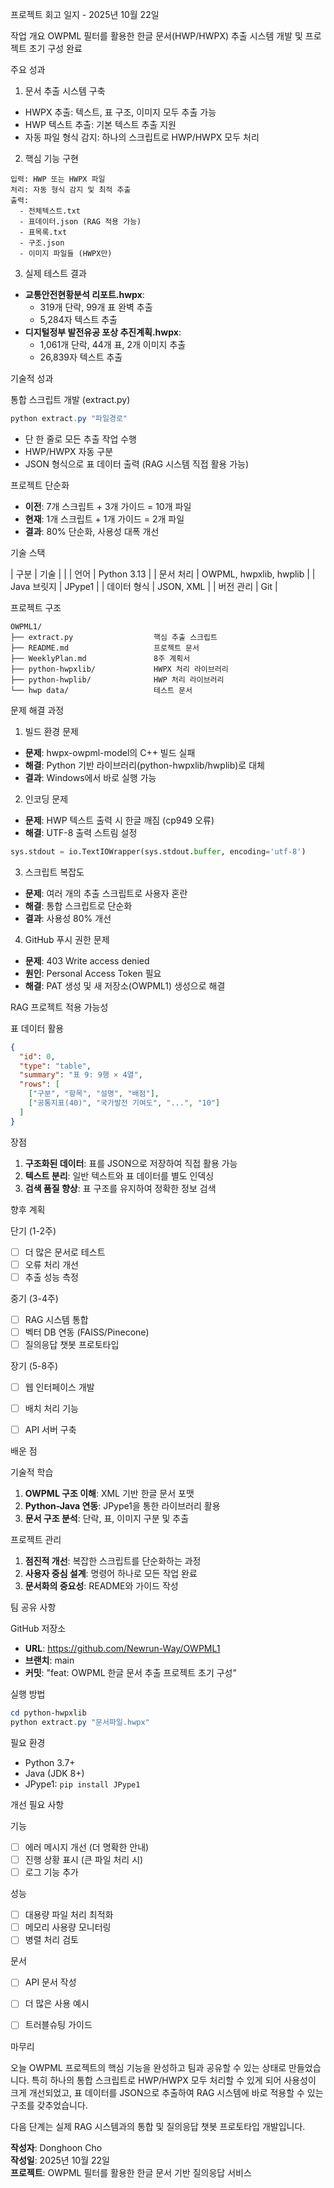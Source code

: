  프로젝트 회고 일지 - 2025년 10월 22일

 작업 개요
OWPML 필터를 활용한 한글 문서(HWP/HWPX) 추출 시스템 개발 및 프로젝트 초기 구성 완료


 주요 성과

 1. 문서 추출 시스템 구축
- HWPX 추출: 텍스트, 표 구조, 이미지 모두 추출 가능
- HWP 텍스트 추출: 기본 텍스트 추출 지원
- 자동 파일 형식 감지: 하나의 스크립트로 HWP/HWPX 모두 처리

 2. 핵심 기능 구현
```
입력: HWP 또는 HWPX 파일
처리: 자동 형식 감지 및 최적 추출
출력:
  - 전체텍스트.txt
  - 표데이터.json (RAG 적용 가능)
  - 표목록.txt
  - 구조.json
  - 이미지 파일들 (HWPX만)
```

 3. 실제 테스트 결과
- **교통안전현황분석 리포트.hwpx**: 
  - 319개 단락, 99개 표 완벽 추출
  - 5,284자 텍스트 추출
- **디지털정부 발전유공 포상 추진계획.hwpx**:
  - 1,061개 단락, 44개 표, 2개 이미지 추출
  - 26,839자 텍스트 추출


 기술적 성과

 통합 스크립트 개발 (extract.py)
```powershell
python extract.py "파일경로"
```
- 단 한 줄로 모든 추출 작업 수행
- HWP/HWPX 자동 구분
- JSON 형식으로 표 데이터 출력 (RAG 시스템 직접 활용 가능)

 프로젝트 단순화
- **이전**: 7개 스크립트 + 3개 가이드 = 10개 파일
- **현재**: 1개 스크립트 + 1개 가이드 = 2개 파일
- **결과**: 80% 단순화, 사용성 대폭 개선


 기술 스택

| 구분 | 기술 |
|
| 언어 | Python 3.13 |
| 문서 처리 | OWPML, hwpxlib, hwplib |
| Java 브릿지 | JPype1 |
| 데이터 형식 | JSON, XML |
| 버전 관리 | Git |


 프로젝트 구조

```
OWPML1/
├── extract.py                  핵심 추출 스크립트
├── README.md                   프로젝트 문서
├── WeeklyPlan.md               8주 계획서
├── python-hwpxlib/             HWPX 처리 라이브러리
├── python-hwplib/              HWP 처리 라이브러리
└── hwp data/                   테스트 문서
```


 문제 해결 과정

 1. 빌드 환경 문제
- **문제**: hwpx-owpml-model의 C++ 빌드 실패
- **해결**: Python 기반 라이브러리(python-hwpxlib/hwplib)로 대체
- **결과**: Windows에서 바로 실행 가능

 2. 인코딩 문제
- **문제**: HWP 텍스트 출력 시 한글 깨짐 (cp949 오류)
- **해결**: UTF-8 출력 스트림 설정
```python
sys.stdout = io.TextIOWrapper(sys.stdout.buffer, encoding='utf-8')
```

 3. 스크립트 복잡도
- **문제**: 여러 개의 추출 스크립트로 사용자 혼란
- **해결**: 통합 스크립트로 단순화
- **결과**: 사용성 80% 개선

 4. GitHub 푸시 권한 문제
- **문제**: 403 Write access denied
- **원인**: Personal Access Token 필요
- **해결**: PAT 생성 및 새 저장소(OWPML1) 생성으로 해결


 RAG 프로젝트 적용 가능성

 표 데이터 활용
```json
{
  "id": 0,
  "type": "table",
  "summary": "표 9: 9행 × 4열",
  "rows": [
    ["구분", "항목", "설명", "배점"],
    ["공통지표(40)", "국가발전 기여도", "...", "10"]
  ]
}
```

 장점
1. **구조화된 데이터**: 표를 JSON으로 저장하여 직접 활용 가능
2. **텍스트 분리**: 일반 텍스트와 표 데이터를 별도 인덱싱
3. **검색 품질 향상**: 표 구조를 유지하여 정확한 정보 검색


 향후 계획

 단기 (1-2주)
- [ ] 더 많은 문서로 테스트
- [ ] 오류 처리 개선
- [ ] 추출 성능 측정

 중기 (3-4주)
- [ ] RAG 시스템 통합
- [ ] 벡터 DB 연동 (FAISS/Pinecone)
- [ ] 질의응답 챗봇 프로토타입

 장기 (5-8주)
- [ ] 웹 인터페이스 개발
- [ ] 배치 처리 기능
- [ ] API 서버 구축


 배운 점

 기술적 학습
1. **OWPML 구조 이해**: XML 기반 한글 문서 포맷
2. **Python-Java 연동**: JPype1을 통한 라이브러리 활용
3. **문서 구조 분석**: 단락, 표, 이미지 구분 및 추출

 프로젝트 관리
1. **점진적 개선**: 복잡한 스크립트를 단순화하는 과정
2. **사용자 중심 설계**: 명령어 하나로 모든 작업 완료
3. **문서화의 중요성**: README와 가이드 작성


 팀 공유 사항

 GitHub 저장소
- **URL**: https://github.com/Newrun-Way/OWPML1
- **브랜치**: main
- **커밋**: "feat: OWPML 한글 문서 추출 프로젝트 초기 구성"

 실행 방법
```powershell
cd python-hwpxlib
python extract.py "문서파일.hwpx"
```

 필요 환경
- Python 3.7+
- Java (JDK 8+)
- JPype1: `pip install JPype1`


 개선 필요 사항

 기능
- [ ] 에러 메시지 개선 (더 명확한 안내)
- [ ] 진행 상황 표시 (큰 파일 처리 시)
- [ ] 로그 기능 추가

 성능
- [ ] 대용량 파일 처리 최적화
- [ ] 메모리 사용량 모니터링
- [ ] 병렬 처리 검토

 문서
- [ ] API 문서 작성
- [ ] 더 많은 사용 예시
- [ ] 트러블슈팅 가이드


 마무리

오늘 OWPML 프로젝트의 핵심 기능을 완성하고 팀과 공유할 수 있는 상태로 만들었습니다. 
특히 하나의 통합 스크립트로 HWP/HWPX 모두 처리할 수 있게 되어 사용성이 크게 개선되었고, 
표 데이터를 JSON으로 추출하여 RAG 시스템에 바로 적용할 수 있는 구조를 갖추었습니다.

다음 단계는 실제 RAG 시스템과의 통합 및 질의응답 챗봇 프로토타입 개발입니다.


**작성자**: Donghoon Cho  
**작성일**: 2025년 10월 22일  
**프로젝트**: OWPML 필터를 활용한 한글 문서 기반 질의응답 서비스

